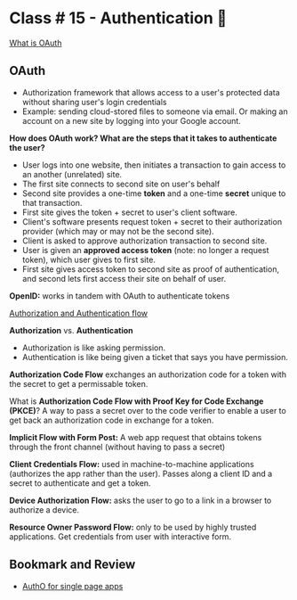 # Class # 15 - Authentication 🔑

[What is OAuth](https://www.csoonline.com/article/3216404/what-is-oauth-how-the-open-authorization-framework-works.html)

## OAuth 

- Authorization framework that allows access to a user's protected data without sharing user's login credentials
- Example: sending cloud-stored files to someone via email. Or making an account on a new site by logging into your Google account.

**How does OAuth work? What are the steps that it takes to authenticate the user?**

- User logs into one website, then initiates a transaction to gain access to an another (unrelated) site.
- The first site connects to second site on user's behalf
- Second site provides a one-time **token** and a one-time **secret** unique to that transaction.
- First site gives the token + secret to user's client software.
- Client's software presents request token + secret to their authorization provider (which may or may not be the second site).
- Client is asked to approve authorization transaction to second site.
- User is given an **approved access token** (note: no longer a request token), which user gives to first site.
- First site gives access token to second site as proof of authentication, and second lets first access their site on behalf of user.

**OpenID:** works in tandem with OAuth to authenticate tokens

[Authorization and Authentication flow](https://auth0.com/docs/get-started/authentication-and-authorization-flow)

**Authorization** vs. **Authentication**

- Authorization is like asking permission.
- Authentication is like being given a ticket that says you have permission.

**Authorization Code Flow** exchanges an authorization code for a token with the secret to get a permissable token.

What is **Authorization Code Flow with Proof Key for Code Exchange (PKCE)**? A way to pass a secret over to the code verifier to enable a user to get back an authorization code in exchange for a token.

**Implicit Flow with Form Post:** A web app request that obtains tokens through the front channel (without having to pass a secret)

**Client Credentials Flow:** used in machine-to-machine applications (authorizes the app rather than the user). Passes along a client ID and a secret to authenticate and get a token.

**Device Authorization Flow:** asks the user to go to a link in a browser to authorize a device.

**Resource Owner Password Flow:** only to be used by highly trusted applications. Get credentials from user with interactive form.

## Bookmark and Review

- [AuthO for single page apps](https://auth0.com/docs/libraries/auth0-react)